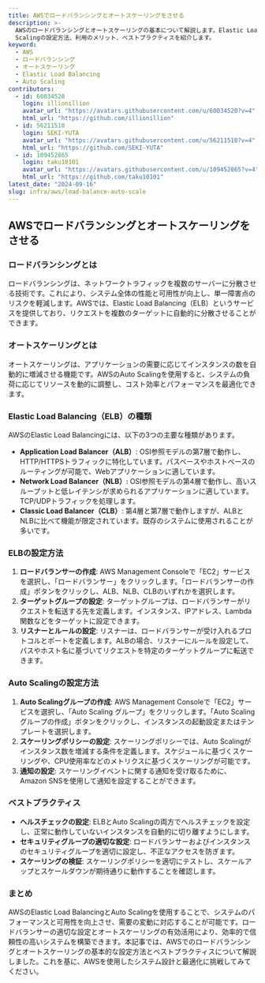 ```yaml
---
title: AWSでロードバランシングとオートスケーリングをさせる
description: >-
  AWSのロードバランシングとオートスケーリングの基本について解説します。Elastic Load BalancingとAuto
  Scalingの設定方法、利用のメリット、ベストプラクティスを紹介します。
keyword:
  - AWS
  - ロードバランシング
  - オートスケーリング
  - Elastic Load Balancing
  - Auto Scaling
contributors:
  - id: 60034520
    login: illionillion
    avatar_url: "https://avatars.githubusercontent.com/u/60034520?v=4"
    html_url: "https://github.com/illionillion"
  - id: 56211510
    login: SEKI-YUTA
    avatar_url: "https://avatars.githubusercontent.com/u/56211510?v=4"
    html_url: "https://github.com/SEKI-YUTA"
  - id: 109452865
    login: taku10101
    avatar_url: "https://avatars.githubusercontent.com/u/109452865?v=4"
    html_url: "https://github.com/taku10101"
latest_date: "2024-09-16"
slug: infra/aws/load-balance-auto-scale
---
```


## AWSでロードバランシングとオートスケーリングをさせる

### ロードバランシングとは

ロードバランシングは、ネットワークトラフィックを複数のサーバーに分散させる技術です。これにより、システム全体の性能と可用性が向上し、単一障害点のリスクを軽減します。AWSでは、Elastic Load Balancing（ELB）というサービスを提供しており、リクエストを複数のターゲットに自動的に分散させることができます。

### オートスケーリングとは

オートスケーリングは、アプリケーションの需要に応じてインスタンスの数を自動的に増減させる機能です。AWSのAuto Scalingを使用すると、システムの負荷に応じてリソースを動的に調整し、コスト効率とパフォーマンスを最適化できます。

### Elastic Load Balancing（ELB）の種類

AWSのElastic Load Balancingには、以下の3つの主要な種類があります。

- **Application Load Balancer（ALB）**: OSI参照モデルの第7層で動作し、HTTP/HTTPSトラフィックに特化しています。パスベースやホストベースのルーティングが可能で、Webアプリケーションに適しています。
- **Network Load Balancer（NLB）**: OSI参照モデルの第4層で動作し、高いスループットと低レイテンシが求められるアプリケーションに適しています。TCP/UDPトラフィックを処理します。
- **Classic Load Balancer（CLB）**: 第4層と第7層で動作しますが、ALBとNLBに比べて機能が限定されています。既存のシステムに使用されることが多いです。

### ELBの設定方法

1. **ロードバランサーの作成**: AWS Management Consoleで「EC2」サービスを選択し、「ロードバランサー」をクリックします。「ロードバランサーの作成」ボタンをクリックし、ALB、NLB、CLBのいずれかを選択します。
2. **ターゲットグループの設定**: ターゲットグループは、ロードバランサーがリクエストを転送する先を定義します。インスタンス、IPアドレス、Lambda関数などをターゲットに設定できます。
3. **リスナーとルールの設定**: リスナーは、ロードバランサーが受け入れるプロトコルとポートを定義します。ALBの場合、リスナーにルールを設定して、パスやホスト名に基づいてリクエストを特定のターゲットグループに転送できます。

### Auto Scalingの設定方法

1. **Auto Scalingグループの作成**: AWS Management Consoleで「EC2」サービスを選択し、「Auto Scaling グループ」をクリックします。「Auto Scaling グループの作成」ボタンをクリックし、インスタンスの起動設定またはテンプレートを選択します。
2. **スケーリングポリシーの設定**: スケーリングポリシーでは、Auto Scalingがインスタンス数を増減する条件を定義します。スケジュールに基づくスケーリングや、CPU使用率などのメトリクスに基づくスケーリングが可能です。
3. **通知の設定**: スケーリングイベントに関する通知を受け取るために、Amazon SNSを使用して通知を設定することができます。

### ベストプラクティス

- **ヘルスチェックの設定**: ELBとAuto Scalingの両方でヘルスチェックを設定し、正常に動作していないインスタンスを自動的に切り離すようにします。
- **セキュリティグループの適切な設定**: ロードバランサーおよびインスタンスのセキュリティグループを適切に設定し、不正なアクセスを防ぎます。
- **スケーリングの検証**: スケーリングポリシーを適切にテストし、スケールアップとスケールダウンが期待通りに動作することを確認します。

### まとめ

AWSのElastic Load BalancingとAuto Scalingを使用することで、システムのパフォーマンスと可用性を向上させ、需要の変動に対応することが可能です。ロードバランサーの適切な設定とオートスケーリングの有効活用により、効率的で信頼性の高いシステムを構築できます。本記事では、AWSでのロードバランシングとオートスケーリングの基本的な設定方法とベストプラクティスについて解説しました。これを基に、AWSを使用したシステム設計と最適化に挑戦してみてください。
